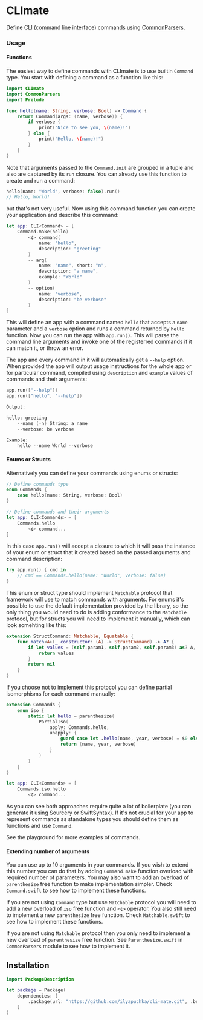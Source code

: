 # CLImate

Define CLI (command line interface) commands using [CommonParsers](https://github.com/ilyapuchka/common-parsers).

### Usage

#### Functions

The easiest way to define commands with CLImate is to use builtin `Command` type.
You start with defining a command as a function like this:

```swift
import CLImate
import CommonParsers
import Prelude

func hello(name: String, verbose: Bool) -> Command {
    return Command(args: (name, verbose)) {
        if verbose {
            print("Nice to see you, \(name)!")
        } else {
            print("Hello, \(name)!")
        }
    }
}
```

Note that arguments passed to the `Command.init` are grouped in a tuple and also are captured by its `run` closure.
You can already use this function to create and run a command:

```swift
hello(name: "World", verbose: false).run()
// Hello, World!
```

but that's not very useful. 
Now using this command function you can create your application and describe this command:

```swift
let app: CLI<Command> = [
    Command.make(hello)
        <¢> command(
            name: "hello",
            description: "greeting"
        )
        -- arg(
            name: "name", short: "n",
            description: "a name",
            example: "World"
        )
        -- option(
            name: "verbose",
            description: "be verbose"
        )
]
```

This will define an app with a command named `hello` that accepts a `name` parameter and a `verbose` option and runs a command returned by `hello` function.
Now you can run the app with `app.run()`. This will parse the command line arguments and invoke one of the registerred commands if it can match it, or throw an error. 

The app and every command in it will automatically get a `--help` option. When provided the app will output usage instructions for the whole app or for particular command, compiled using `description` and `example` values of commands and their arguments: 

```swift
app.run(["--help"])
app.run(["hello", "--help"])

Output:

hello: greeting
    --name (-n) String: a name
    --verbose: be verbose

Example:
    hello --name World --verbose
```

#### Enums or Structs

Alternatively you can define your commands using enums or structs:

```swift
// Define commands type
enum Commands {
    case hello(name: String, verbose: Bool)
}

// Define commands and their arguments
let app: CLI<Commands> = [
    Commands.hello
        <¢> command...
]
```

In this case `app.run()`  will accept a closure to which it will pass the instance of your enum or struct that it created based on the passed arguments and command description:

```swift
try app.run() { cmd in
    // cmd == Commands.hello(name: "World", verbose: false) 
}
```

This enum or struct type should implement `Matchable` protocol that framework will use to match commands with arguments. For enums it's possible to use the default implementation provided by the library, so the only thing you would need to do is adding conformance to the `Matchable` protocol, but for structs you will need to implement it manually, which can look somehting like this:

```swift
extension StructCommand: Matchable, Equatable {
    func match<A>(_ constructor: (A) -> StructCommand) -> A? {
        if let values = (self.param1, self.param2, self.param3) as? A, self == constructor(values) {
            return values
        }
        return nil
    }
}
```

If you choose not to implement this protocol you can define partial isomorphisms for each command manually:

```swift
extension Commands {
    enum iso {
        static let hello = parenthesize(
            PartialIso(
                apply: Commands.hello,
                unapply: {
                    guard case let .hello(name, year, verbose) = $0 else { return nil }
                    return (name, year, verbose)
                }
            )
        )
    }
}

let app: CLI<Commands> = [
    Commands.iso.hello 
        <¢> command...
```

As you can see both approaches require quite a lot of boilerplate (you can generate it using Sourcery or SwiftSyntax).
If it's not crucial for your app to represent commands as standalone types you should define them as functions and use `Command`.

See the playground for more examples of commands.

#### Extending number of arguments

You can use up to 10 arguments in your commands. If you wish to extend this number you can do that by adding `Command.make` function overload with required number of parameters. You may also want to add an overload of `parenthesize` free function to make implementation simpler. Check `Command.swift` to see how to implement these functions.

If you are not using `Command` type but use `Matchable` protocol you will need to add a new overload of `iso` free function and `<¢>` operator. You also still need to implement a new `parenthesize` free function. Check  `Matchable.swift` to see how to implement these functions.

If you are not using `Matchable` protocol then you only need to implement a new overload of `parenthesize` free function. See `Parenthesize.swift` in `CommonParsers` module to see how to implement it.

## Installation

```swift
import PackageDescription

let package = Package(
    dependencies: [
        .package(url: "https://github.com/ilyapuchka/cli-mate.git", .branch("master")),
    ]
)
```
